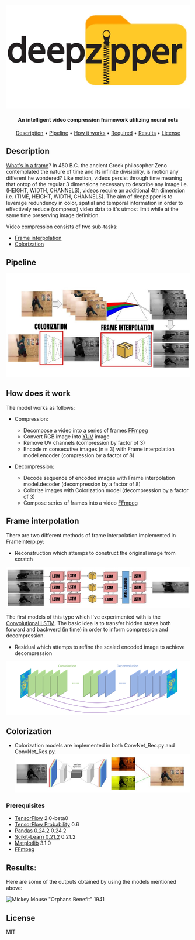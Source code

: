 ![](https://github.com/jomanovic/deepzipper/blob/master/display/logo.jpg)
<h4 align="center">An intelligent video compression framework utilizing neural nets</a></h4>

<p align="center">
  <a href="#description">Description</a> •
  <a href="#pipeline">Pipeline</a> •
  <a href="#how-does-it-work">How it works</a> •
  <a href="#prerequisites">Required</a> •
  <a href="#results">Results</a> •
  <a href="#license">License</a>
</p>

## Description

[What's in a frame](https://medium.com/@civonamo/whats-in-a-frame-zeno-s-paradox-video-compression-and-neural-networks-20c941376142)? In 450 B.C. the ancient Greek philosopher Zeno contemplated the nature of time and its infinite divisibility, is motion any different he wondered? Like motion, videos persist through time meaning that ontop of the regular 3 dimensions necessary to describe any image i.e. (HEIGHT, WIDTH, CHANNELS), videos require an additional 4th dimension i.e. (TIME, HEIGHT, WIDTH, CHANNELS). The aim of deepzipper is to leverage redundency in color, spatial and temporal information in order to effectively reduce (compress) video data to it's utmost limit while at the same time preserving image definition. 

Video compression consists of two sub-tasks:

- <a href="#frame-interpolation">Frame interpolation</a> 
- <a href="#colorization">Colorization</a> 

## Pipeline
![](https://github.com/jomanovic/deepzipper/blob/master/display/pipes.jpg)

## How does it work

The model works as follows:

- Compression: 
  - Decompose a video into a series of frames [FFmpeg](https://ffmpeg.org/)
  - Convert RGB image into [YUV](https://en.wikipedia.org/wiki/YUV) image
  - Remove UV channels (compression by factor of 3)
  - Encode m consecutive images (n = 3) with Frame interpolation model.encoder (compression by a factor of 8)

- Decompression:
  - Decode sequence of encoded images with Frame interpolation model.decoder (decompression by a factor of 8)
  - Colorize images with Colorization model (decompression by a factor of 3)
  - Compose series of frames into a video [FFmpeg](https://ffmpeg.org/)

## Frame interpolation

There are two different methods of frame interpolation implemented in FrameInterp.py:

- Reconstruction which attemps to construct the original image from scratch

![](https://github.com/jomanovic/deepzipper/blob/master/display/interp.jpg)

The first models of this type which I've experimented with is the [Convolutional LSTM](https://arxiv.org/abs/1506.04214). The basic idea is to transfer hidden states both forward and backwerd (in time) in order to inform compression and decompression. 

- Residual which attemps to refine the scaled encoded image to achieve decompression

![](https://github.com/jomanovic/deepzipper/blob/master/display/residual.png)

## Colorization

- Colorization models are implemented in both ConvNet_Rec.py and ConvNet_Res.py.
![](https://github.com/jomanovic/deepzipper/blob/master/display/color.jpg)

### Prerequisites

- [TensorFlow](https://www.tensorflow.org/install/) 2.0-beta0
- [TensorFlow Probability](https://www.tensorflow.org/probability/install) 0.6
- [Pandas 0.24.2](https://pandas.pydata.org/pandas-docs/stable/install.html#) 0.24.2
- [Scikit-Learn 0.21.2](https://scikit-learn.org/stable/index.html) 0.21.2
- [Matplotlib](https://matplotlib.org/) 3.1.0
- [FFmpeg](https://ffmpeg.org/)

## Results:

Here are some of the outputs obtained by using the models mentioned above:

![Mickey Mouse "Orphans Benefit" 1941](https://github.com/jomanovic/deepzipper/blob/master/display/decompressed.gif)

## License
MIT
